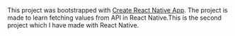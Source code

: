 This project was bootstrapped with [Create React Native App](https://github.com/react-community/create-react-native-app).
The project is made to learn fetching values from API in React Native.This is the second project which I have made with React Native.